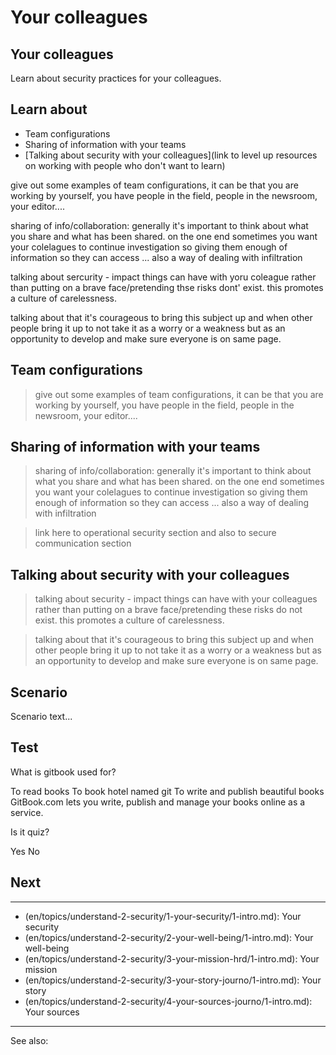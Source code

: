 # Your colleagues
## Your colleagues

Learn about security practices for your colleagues.


## Learn about
- Team configurations
- Sharing of information with your teams
- [Talking about security with your colleagues](link to level up resources on working with people who don't want to learn)



give out some examples of team configurations, it can be that you are working by yourself, you have people in the field, people in the newsroom, your editor....

sharing of info/collaboration: generally it's important to think about what you share and what has been shared. on the one end sometimes you want your colelagues to continue investigation so giving them enough of information so they can access ... also a way of dealing with infiltration


talking about sercurity - impact things can have with yoru coleague rather than putting on a brave face/pretending thse risks dont' exist. this promotes a culture of carelessness.


talking about that it's courageous to bring this subject up and when other people bring it up to not take it as a worry or a weakness but as an opportunity to develop and make sure everyone is on same page.


## Team configurations

>give out some examples of team configurations, it can be that you are working by yourself, you have people in the field, people in the newsroom, your editor....


## Sharing of information with your teams


>sharing of info/collaboration: generally it's important to think about what you share and what has been shared. on the one end sometimes you want your colelagues to continue investigation so giving them enough of information so they can access ... also a way of dealing with infiltration


>link here to operational security section and also to secure communication section


## Talking about security with your colleagues

>talking about security - impact things can have with your colleagues rather than putting on a brave face/pretending these risks do not exist. this promotes a culture of carelessness.

>talking about that it's courageous to bring this subject up and when other people bring it up to not take it as a worry or a weakness but as an opportunity to develop and make sure everyone is on same page.


## Scenario
Scenario text...

## Test
<quiz name="Gitbook Quiz">
    <question multiple>
        <p>What is gitbook used for?</p>
        <answer correct>To read books</answer>
        <answer>To book hotel named git</answer>
        <answer correct>To write and publish beautiful books</answer>
        <explanation>GitBook.com lets you write, publish and manage your books online as a service.</explanation>
    </question>
    <question>
        <p>Is it quiz?</p>
        <answer correct>Yes</answer>
        <answer>No</answer>
    </question>
</quiz>

## Next
---
- (en/topics/understand-2-security/1-your-security/1-intro.md): Your security
- (en/topics/understand-2-security/2-your-well-being/1-intro.md): Your well-being
- (en/topics/understand-2-security/3-your-mission-hrd/1-intro.md): Your mission
- (en/topics/understand-2-security/3-your-story-journo/1-intro.md): Your story
- (en/topics/understand-2-security/4-your-sources-journo/1-intro.md): Your sources
---
See also: 


